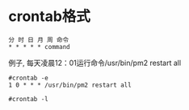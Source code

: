 crontab格式
===========

    
    分 时 日 月 周 命令
    * * * * * command

例子, 每天凌晨12：01运行命令/usr/bin/pm2 restart all

    #crontab -e
    1 0 * * * /usr/bin/pm2 restart all

    #crontab -l


